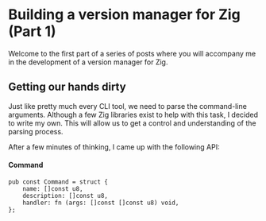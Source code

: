 # Building a version manager for Zig (Part 1)

Welcome to the first part of a series of posts where you will accompany me in the development of a version manager for Zig.

## Getting our hands dirty

Just like pretty much every CLI tool, we need to parse the command-line arguments. Although a few Zig libraries exist to help with this task, I decided to write my own. This will allow us to get a control and understanding of the parsing process.

After a few minutes of thinking, I came up with the following API:

#### Command

```zig
pub const Command = struct {
    name: []const u8,
    description: []const u8,
    handler: fn (args: []const []const u8) void,
};
```